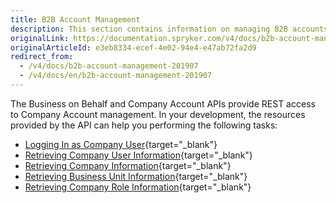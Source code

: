 ```yaml
---
title: B2B Account Management
description: This section contains information on managing B2B accounts with the help of Spryker REST APIs.
originalLink: https://documentation.spryker.com/v4/docs/b2b-account-management-201907
originalArticleId: e3eb8334-ecef-4e02-94e4-e47ab72fa2d9
redirect_from:
  - /v4/docs/b2b-account-management-201907
  - /v4/docs/en/b2b-account-management-201907
---
```


The Business on Behalf and Company Account APIs provide REST access to Company Account management. In your development, the resources provided by the API can help you performing the following tasks:
* [Logging In as Company User](/docs/scos/dev/glue-api/202001.0/glue-api-storefront-guides/b2b-account-management/logging-in-as-company-user.html){target="_blank"}
* [Retrieving Company User Information](/docs/scos/dev/glue-api/202001.0/glue-api-storefront-guides/b2b-account-management/retrieving-company-user-information.html){target="_blank"}
* [Retrieving Company Information](/docs/scos/dev/glue-api/202001.0/glue-api-storefront-guides/b2b-account-management/retrieving-company-information.html){target="_blank"}
* [Retrieving Business Unit Information](/docs/scos/dev/glue-api/202001.0/glue-api-storefront-guides/b2b-account-management/retrieving-business-unit-information.html){target="_blank"}
* [Retrieving Company Role Information](/docs/scos/dev/glue-api/202001.0/glue-api-storefront-guides/b2b-account-management/retrieving-company-role-information.html){target="_blank"}
